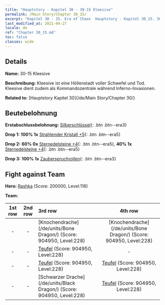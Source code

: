 ```yaml
---
title: "Hauptstory - Kapitel 30 - 30-15 Kleesive"
permalink: /Main Story/Chapter 30_15/
excerpt: "Kapitel 30 - 15. Era of Chaos  Hauptstory - Kapitel 30_15. 30-15 Kleesive"
last_modified_at: 2021-04-27
locale: de
ref: "Chapter 30_15.md"
toc: false
classes: wide
---
```


## Details

 **Name:** 30-15 Kleesive

 **Beschreibung:** Kleesive ist eine Höllenstadt voller Schwefel und Tod. Kleesive dient zudem als Kommandozentrale während Inferno-Invasionen.

 **Related to:** [Hauptstory Kapitel 30](/de/Main Story/Chapter 30/)

## Beutebelohnung

 **Erstabschlussbelohnung:** [Silberschlüssel](/ItemsDE/con_693/){: .btn .btn--era3}

 **Drop 1:** **100% 1x** [Strahlender Kristall +5](/ItemsDE/mat_101/){: .btn .btn--era5}

 **Drop 2:** **60% 0x** [Sternedelsteine +4](/ItemsDE/mat_93/){: .btn .btn--era5}, **40% 1x** [Sternedelsteine +4](/ItemsDE/mat_93/){: .btn .btn--era5}

 **Drop 3:** **100% 1x** [Zauberspruchrollen](/ItemsDE/con_694/){: .btn .btn--era3}


## Fight against Team
 **Hero:** [Rashka](/de/heroes/Rashka/) (Score: 200000, Level:116)

 **Team:**


  | 1st row | 2nd row | 3rd row | 4th row |
  |:----:|:----:|:----|:----:|
  | - | - | [Knochendrache](/de/units/Bone Dragon/) (Score: 904950, Level:228)  | [Knochendrache](/de/units/Bone Dragon/) (Score: 904950, Level:228)  |
  | - | - | [Teufel](/de/units/Devil/) (Score: 904950, Level:228)  | - |
  | - | - | [Teufel](/de/units/Devil/) (Score: 904950, Level:228)  | [Teufel](/de/units/Devil/) (Score: 904950, Level:228)  |
  | - | - | [Schwarzer Drache](/de/units/Black Dragon/) (Score: 904950, Level:228)  | [Teufel](/de/units/Devil/) (Score: 904950, Level:228)  |


